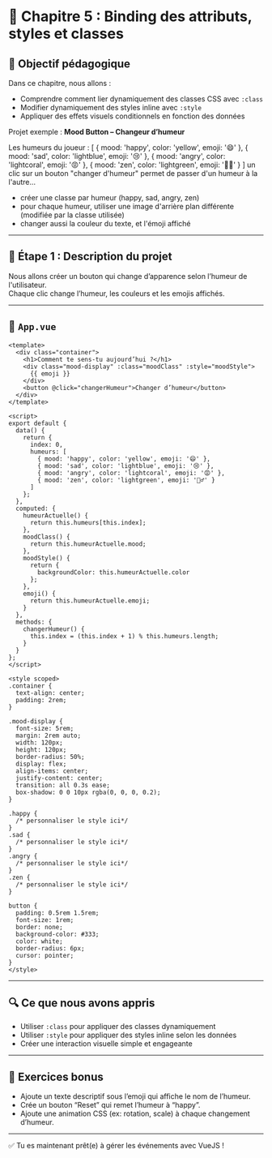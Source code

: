 
# 🧪 Chapitre 5 : Binding des attributs, styles et classes

## 🎯 Objectif pédagogique

Dans ce chapitre, nous allons :

- Comprendre comment lier dynamiquement des classes CSS avec `:class`
- Modifier dynamiquement des styles inline avec `:style`
- Appliquer des effets visuels conditionnels en fonction des données

Projet exemple : **Mood Button – Changeur d’humeur**

Les humeurs du joueur :
[
  { mood: 'happy', color: 'yellow', emoji: '😄' },
  { mood: 'sad', color: 'lightblue', emoji: '😢' },
  { mood: 'angry', color: 'lightcoral', emoji: '😡' },
  { mood: 'zen', color: 'lightgreen', emoji: '🧘‍♂️' }
]
un clic sur un bouton "changer d'humeur" permet de passer d'un humeur à la l'autre...

- créer une classe par humeur (happy, sad, angry, zen)
- pour chaque humeur, utiliser une image d'arrière plan différente (modifiée par la classe utilisée)
- changer aussi la couleur du texte, et l'émoji affiché


---

## 🎨 Étape 1 : Description du projet

Nous allons créer un bouton qui change d’apparence selon l’humeur de l'utilisateur.  
Chaque clic change l’humeur, les couleurs et les emojis affichés.

---

## 📄 `App.vue`

```vue
<template>
  <div class="container">
    <h1>Comment te sens-tu aujourd’hui ?</h1>
    <div class="mood-display" :class="moodClass" :style="moodStyle">
      {{ emoji }}
    </div>
    <button @click="changerHumeur">Changer d’humeur</button>
  </div>
</template>

<script>
export default {
  data() {
    return {
      index: 0,
      humeurs: [
        { mood: 'happy', color: 'yellow', emoji: '😄' },
        { mood: 'sad', color: 'lightblue', emoji: '😢' },
        { mood: 'angry', color: 'lightcoral', emoji: '😡' },
        { mood: 'zen', color: 'lightgreen', emoji: '🧘‍♂️' }
      ]
    };
  },
  computed: {
    humeurActuelle() {
      return this.humeurs[this.index];
    },
    moodClass() {
      return this.humeurActuelle.mood;
    },
    moodStyle() {
      return {
        backgroundColor: this.humeurActuelle.color
      };
    },
    emoji() {
      return this.humeurActuelle.emoji;
    }
  },
  methods: {
    changerHumeur() {
      this.index = (this.index + 1) % this.humeurs.length;
    }
  }
};
</script>

<style scoped>
.container {
  text-align: center;
  padding: 2rem;
}

.mood-display {
  font-size: 5rem;
  margin: 2rem auto;
  width: 120px;
  height: 120px;
  border-radius: 50%;
  display: flex;
  align-items: center;
  justify-content: center;
  transition: all 0.3s ease;
  box-shadow: 0 0 10px rgba(0, 0, 0, 0.2);
}

.happy {
  /* personnaliser le style ici*/
}
.sad {
  /* personnaliser le style ici*/
}
.angry {
  /* personnaliser le style ici*/
}
.zen {
  /* personnaliser le style ici*/
}

button {
  padding: 0.5rem 1.5rem;
  font-size: 1rem;
  border: none;
  background-color: #333;
  color: white;
  border-radius: 6px;
  cursor: pointer;
}
</style>
```

---

## 🔍 Ce que nous avons appris

- Utiliser `:class` pour appliquer des classes dynamiquement
- Utiliser `:style` pour appliquer des styles inline selon les données
- Créer une interaction visuelle simple et engageante

---

## 🎯 Exercices bonus

- Ajoute un texte descriptif sous l’emoji qui affiche le nom de l’humeur.
- Crée un bouton “Reset” qui remet l’humeur à “happy”.
- Ajoute une animation CSS (ex: rotation, scale) à chaque changement d’humeur.

---

✅ Tu es maintenant prêt(e) à gérer les événements avec VueJS !
